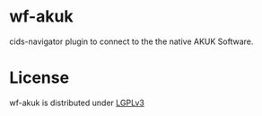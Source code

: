 wf-akuk
=======

cids-navigator plugin to connect to the the native AKUK Software.

License
=======

wf-akuk is distributed under [LGPLv3](https://github.com/cismet/wf-akuk/blob/dev/LICENSE)

